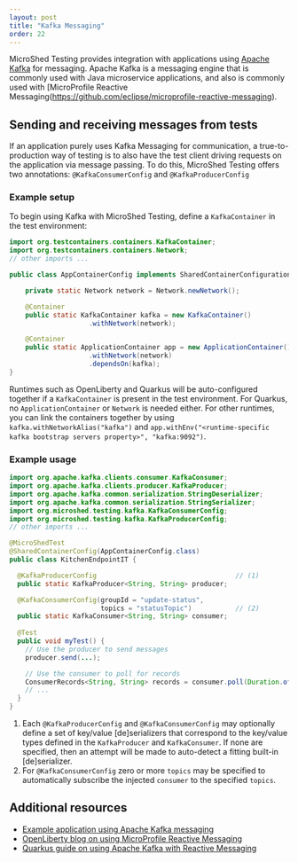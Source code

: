 ```yaml
---
layout: post
title: "Kafka Messaging"
order: 22
---
```


MicroShed Testing provides integration with applications using [Apache Kafka](https://kafka.apache.org/) for messaging. Apache Kafka is
a messaging engine that is commonly used with Java microservice applications, and also is commonly used with [MicroProfile Reactive Messaging(https://github.com/eclipse/microprofile-reactive-messaging).

## Sending and receiving messages from tests

If an application purely uses Kafka Messaging for communication, a true-to-production way of testing is to also have the test client driving requests
on the application via message passing. To do this, MicroShed Testing offers two annotations: `@KafkaConsumerConfig` and `@KafkaProducerConfig`

### Example setup

To begin using Kafka with MicroShed Testing, define a `KafkaContainer` in the test environment:

```java
import org.testcontainers.containers.KafkaContainer;
import org.testcontainers.containers.Network;
// other imports ...

public class AppContainerConfig implements SharedContainerConfiguration {

    private static Network network = Network.newNetwork();

    @Container
    public static KafkaContainer kafka = new KafkaContainer()
                    .withNetwork(network);

    @Container
    public static ApplicationContainer app = new ApplicationContainer()
                    .withNetwork(network)
                    .dependsOn(kafka);
}
```

Runtimes such as OpenLiberty and Quarkus will be auto-configured together if a `KafkaContainer` is present
in the test environment. For Quarkus, no `ApplicationContainer` or `Network` is needed either. 
For other runtimes, you can link the containers together by using `kafka.withNetworkAlias("kafka")` 
and `app.withEnv("<runtime-specific kafka bootstrap servers property>", "kafka:9092")`.


### Example usage

```java
import org.apache.kafka.clients.consumer.KafkaConsumer;
import org.apache.kafka.clients.producer.KafkaProducer;
import org.apache.kafka.common.serialization.StringDeserializer;
import org.apache.kafka.common.serialization.StringSerializer;
import org.microshed.testing.kafka.KafkaConsumerConfig;
import org.microshed.testing.kafka.KafkaProducerConfig;
// other imports ...

@MicroShedTest
@SharedContainerConfig(AppContainerConfig.class)
public class KitchenEndpointIT {

  @KafkaProducerConfig                                   // (1)
  public static KafkaProducer<String, String> producer;

  @KafkaConsumerConfig(groupId = "update-status",
                       topics = "statusTopic")           // (2)
  public static KafkaConsumer<String, String> consumer;
  
  @Test
  public void myTest() {
    // Use the producer to send messages
    producer.send(...);

    // Use the consumer to poll for records
    ConsumerRecords<String, String> records = consumer.poll(Duration.ofSeconds(30));
    // ...
  }
}
```

1. Each `@KafkaProducerConfig` and `@KafkaConsumerConfig` may optionally define a set of key/value [de]serializers
that correspond to the key/value types defined in the `KafkaProducer` and `KafkaConsumer`. If none are specified,
then an attempt will be made to auto-detect a fitting built-in [de]serializer.
2. For `@KafkaConsumerConfig` zero or more `topics` may be specified to automatically subscribe the 
injected `consumer` to the specified `topics`.


## Additional resources

- [Example application using Apache Kafka messaging](https://github.com/MicroShed/microshed-testing/tree/master/sample-apps/kafka-app)
- [OpenLiberty blog on using MicroProfile Reactive Messaging](https://openliberty.io/blog/2019/09/13/microprofile-reactive-messaging.html)
- [Quarkus guide on using Apache Kafka with Reactive Messaging](https://quarkus.io/guides/kafka)
